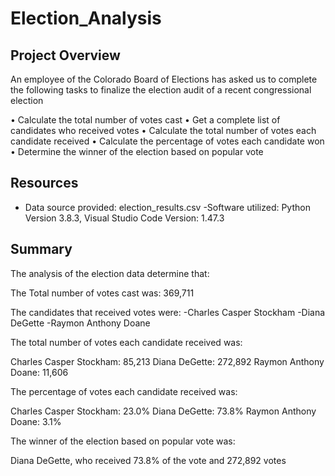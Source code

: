 # Election_Analysis

## Project Overview
An employee of the Colorado Board of Elections has asked us to complete the following tasks to finalize the election audit of a recent congressional election

•	Calculate the total number of votes cast
•	Get a complete list of candidates who received votes
•	Calculate the total number of votes each candidate received
•	Calculate the percentage of votes each candidate won
•	Determine the winner of the election based on popular vote

## Resources
- Data source provided:  election_results.csv
-Software utilized: Python Version 3.8.3, Visual Studio Code Version: 1.47.3

## Summary
The analysis of the election data determine that:

The Total number of votes cast was: 369,711

The candidates that received votes were:
    -Charles Casper Stockham
    -Diana DeGette
    -Raymon Anthony Doane
 
The total number of votes each candidate received was:

  Charles Casper Stockham: 85,213
  Diana DeGette: 272,892
  Raymon Anthony Doane: 11,606

The percentage of votes each candidate received was:

  Charles Casper Stockham: 23.0% 
  Diana DeGette: 73.8% 
  Raymon Anthony Doane: 3.1% 
  
The winner of the election based on popular vote was:

  Diana DeGette, who received 73.8% of the vote and 272,892 votes
